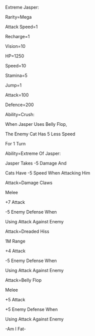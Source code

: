 Extreme Jasper:

Rarity=Mega

Attack Speed=1

Recharge=1

Vision=10

HP=1250

Speed=10

Stamina=5

Jump=1

Attack=100

Defence=200

Ability=Crush:

When Jasper Uses Belly Flop,

The Enemy Cat Has 5 Less Speed

For 1 Turn

Ability=Extreme Of Jasper:

Jasper Takes -5 Damage And

Cats Have -5 Speed When Attacking Him

Attack=Damage Claws

Melee

+7 Attack

-5 Enemy Defense When 

Using Attack Against Enemy

Attack=Dreaded Hiss

1M Range

+4 Attack

-5 Enemy Defense When

Using Attack Against Enemy

Attack=Belly Flop

Melee

+5 Attack

+5 Enemy Defense When 

Using Attack Against Enemy

-Am I Fat-
